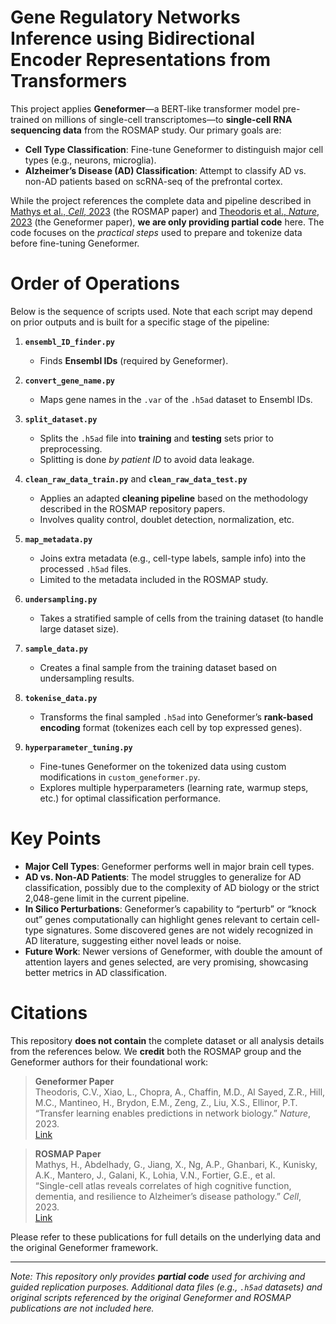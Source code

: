 # Gene Regulatory Networks Inference using Bidirectional Encoder Representations from Transformers

This project applies **Geneformer**—a BERT-like transformer model pre-trained on millions of single-cell transcriptomes—to **single-cell RNA sequencing data** from the ROSMAP study. Our primary goals are:

- **Cell Type Classification**: Fine-tune Geneformer to distinguish major cell types (e.g., neurons, microglia).
- **Alzheimer’s Disease (AD) Classification**: Attempt to classify AD vs. non-AD patients based on scRNA-seq of the prefrontal cortex.

While the project references the complete data and pipeline described in [Mathys et al., *Cell*, 2023](#rosmap-paper) (the ROSMAP paper) and [Theodoris et al., *Nature*, 2023](#geneformer-paper) (the Geneformer paper), **we are only providing partial code** here. The code focuses on the *practical steps* used to prepare and tokenize data before fine-tuning Geneformer.

# Order of Operations

Below is the sequence of scripts used. Note that each script may depend on prior outputs and is built for a specific stage of the pipeline:

1. **`ensembl_ID_finder.py`**  
   - Finds **Ensembl IDs** (required by Geneformer).

2. **`convert_gene_name.py`**  
   - Maps gene names in the `.var` of the `.h5ad` dataset to Ensembl IDs.

3. **`split_dataset.py`**  
   - Splits the `.h5ad` file into **training** and **testing** sets prior to preprocessing.  
   - Splitting is done *by patient ID* to avoid data leakage.

4. **`clean_raw_data_train.py`** and **`clean_raw_data_test.py`**  
   - Applies an adapted **cleaning pipeline** based on the methodology described in the ROSMAP repository papers.  
   - Involves quality control, doublet detection, normalization, etc.

5. **`map_metadata.py`**  
   - Joins extra metadata (e.g., cell-type labels, sample info) into the processed `.h5ad` files.  
   - Limited to the metadata included in the ROSMAP study.

6. **`undersampling.py`**  
   - Takes a stratified sample of cells from the training dataset (to handle large dataset size).

7. **`sample_data.py`**  
   - Creates a final sample from the training dataset based on undersampling results.

8. **`tokenise_data.py`**  
   - Transforms the final sampled `.h5ad` into Geneformer’s **rank-based encoding** format (tokenizes each cell by top expressed genes).

9. **`hyperparameter_tuning.py`**  
   - Fine-tunes Geneformer on the tokenized data using custom modifications in `custom_geneformer.py`.  
   - Explores multiple hyperparameters (learning rate, warmup steps, etc.) for optimal classification performance.

# Key Points

- **Major Cell Types**: Geneformer performs well in major brain cell types.  
- **AD vs. Non-AD Patients**: The model struggles to generalize for AD classification, possibly due to the complexity of AD biology or the strict 2,048-gene limit in the current pipeline.  
- **In Silico Perturbations**: Geneformer’s capability to “perturb” or “knock out” genes computationally can highlight genes relevant to certain cell-type signatures. Some discovered genes are not widely recognized in AD literature, suggesting either novel leads or noise.
- **Future Work**: Newer versions of Geneformer, with double the amount of attention layers and genes selected, are very promising, showcasing better metrics in AD classification. 

# Citations

This repository **does not contain** the complete dataset or all analysis details from the references below. We **credit** both the ROSMAP group and the Geneformer authors for their foundational work:

<a name="geneformer-paper"></a>
> **Geneformer Paper**  
> Theodoris, C.V., Xiao, L., Chopra, A., Chaffin, M.D., Al Sayed, Z.R., Hill, M.C., Mantineo, H., Brydon, E.M., Zeng, Z., Liu, X.S., Ellinor, P.T.  
> “Transfer learning enables predictions in network biology.” *Nature*, 2023.  
> [Link](https://www.nature.com/articles/s41586-023-06139-9)

<a name="rosmap-paper"></a>
> **ROSMAP Paper**  
> Mathys, H., Abdelhady, G., Jiang, X., Ng, A.P., Ghanbari, K., Kunisky, A.K., Mantero, J., Galani, K., Lohia, V.N., Fortier, G.E., et al.  
> “Single-cell atlas reveals correlates of high cognitive function, dementia, and resilience to Alzheimer’s disease pathology.” *Cell*, 2023.  
> [Link](https://doi.org/10.1016/j.cell.2023.08.039)

Please refer to these publications for full details on the underlying data and the original Geneformer framework.

---

*Note: This repository only provides **partial code** used for archiving and guided replication purposes. Additional data files (e.g., `.h5ad` datasets) and original scripts referenced by the original Geneformer and ROSMAP publications are not included here.*  

